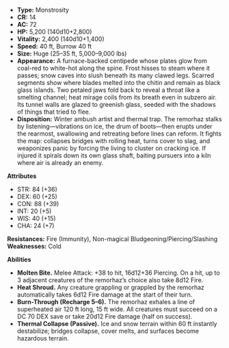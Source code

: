 - **Type:** Monstrosity
- **CR:** 14
- **AC:** 72
- **HP:** 5,200 (140d10+2,800)
- **Vitality:** 2,400 (140d10+1,400)
- **Speed:** 40 ft, Burrow 40 ft
- **Size:** Huge (25–35 ft, 5,000–9,000 lbs)
- **Appearance:** A furnace-backed centipede whose plates glow from coal-red to white-hot along the spine. Frost hisses to steam where it passes; snow caves into slush beneath its many clawed legs. Scarred segments show where blades melted into the chitin and remain as black glass islands. Two petaled jaws fold back to reveal a throat like a smelting channel; heat mirage coils from its breath even in subzero air. Its tunnel walls are glazed to greenish glass, seeded with the shadows of things that tried to flee.
- **Disposition:** Winter ambush artist and thermal trap. The remorhaz stalks by listening—vibrations on ice, the drum of boots—then erupts under the rearmost, swallowing and retreating before lines can reform. It fights the map: collapses bridges with rolling heat, turns cover to slag, and weaponizes panic by forcing the living to cluster on cracking ice. If injured it spirals down its own glass shaft, baiting pursuers into a kiln where air is already an enemy.

**Attributes**
- STR: 84 (+36)
- DEX: 60 (+25)
- CON: 88 (+39)
- INT: 20 (+5)
- WIS: 40 (+15)
- CHA: 24 (+7)

**Resistances:** Fire (Immunity), Non-magical Bludgeoning/Piercing/Slashing  
**Weaknesses:** Cold

**Abilities**
- **Molten Bite.** Melee Attack: +38 to hit, 16d12+36 Piercing. On a hit, up to 3 adjacent creatures of the remorhaz’s choice also take 8d12 Fire.
- **Heat Shroud.** Any creature grappling or grappled by the remorhaz automatically takes 6d12 Fire damage at the start of their turn.
- **Burn-Through (Recharge 5–6).** The remorhaz exhales a line of superheated air 120 ft long, 15 ft wide. All creatures must succeed on a DC 70 DEX save or take 20d12 Fire damage (half on success).
- **Thermal Collapse (Passive).** Ice and snow terrain within 60 ft instantly destabilize; bridges collapse, cover melts, and surfaces become hazardous terrain.